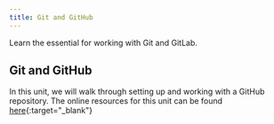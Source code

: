 ```yaml
---
title: Git and GitHub
---
```


Learn the essential for working with Git and GitLab.
<!--more-->


## Git and GitHub
In this unit, we will walk through setting up and working with a GitHub repository.
The online resources for this unit can be found [here](https://geomoer.github.io/moer-base-r/unit99/sl02_github.html){:target="_blank"}

